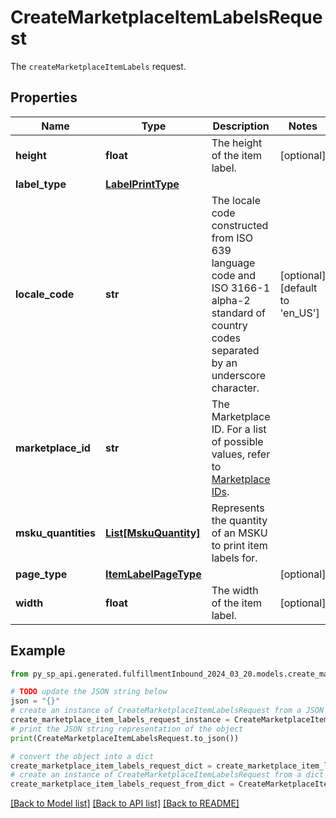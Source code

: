 # CreateMarketplaceItemLabelsRequest

The `createMarketplaceItemLabels` request.

## Properties

Name | Type | Description | Notes
------------ | ------------- | ------------- | -------------
**height** | **float** | The height of the item label. | [optional] 
**label_type** | [**LabelPrintType**](LabelPrintType.md) |  | 
**locale_code** | **str** | The locale code constructed from ISO 639 language code and ISO 3166-1 alpha-2 standard of country codes separated by an underscore character. | [optional] [default to 'en_US']
**marketplace_id** | **str** | The Marketplace ID. For a list of possible values, refer to [Marketplace IDs](https://developer-docs.amazon.com/sp-api/docs/marketplace-ids). | 
**msku_quantities** | [**List[MskuQuantity]**](MskuQuantity.md) | Represents the quantity of an MSKU to print item labels for. | 
**page_type** | [**ItemLabelPageType**](ItemLabelPageType.md) |  | [optional] 
**width** | **float** | The width of the item label. | [optional] 

## Example

```python
from py_sp_api.generated.fulfillmentInbound_2024_03_20.models.create_marketplace_item_labels_request import CreateMarketplaceItemLabelsRequest

# TODO update the JSON string below
json = "{}"
# create an instance of CreateMarketplaceItemLabelsRequest from a JSON string
create_marketplace_item_labels_request_instance = CreateMarketplaceItemLabelsRequest.from_json(json)
# print the JSON string representation of the object
print(CreateMarketplaceItemLabelsRequest.to_json())

# convert the object into a dict
create_marketplace_item_labels_request_dict = create_marketplace_item_labels_request_instance.to_dict()
# create an instance of CreateMarketplaceItemLabelsRequest from a dict
create_marketplace_item_labels_request_from_dict = CreateMarketplaceItemLabelsRequest.from_dict(create_marketplace_item_labels_request_dict)
```
[[Back to Model list]](../README.md#documentation-for-models) [[Back to API list]](../README.md#documentation-for-api-endpoints) [[Back to README]](../README.md)


